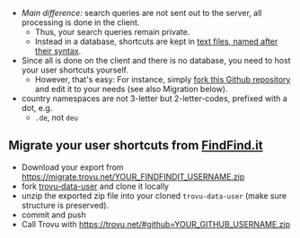 - *Main difference*: search queries are not sent out to the server, all processing is done in the client.
  - Thus, your search queries remain private.
  - Instead in a database, shortcuts are kept in [text files, named after their syntax](https://github.com/trovu/trovu-data/blob/master/shortcuts/o/g/1.txt).
- Since all is done on the client and there is no database, you need to host your user shortcuts yourself. 
  - However, that's easy: For instance, simply [fork this Github repository](https://github.com/trovu/trovu-data-user) and edit it to your needs (see also Migration below).
- country namespaces are not 3-letter but 2-letter-codes, prefixed with a dot, e.g.
  - `.de`, not `deu`

## Migrate your user shortcuts from [FindFind.it](https://www.findfind.it/)

- Download your export from https://migrate.trovu.net/YOUR_FINDFINDIT_USERNAME.zip
- fork [trovu-data-user](https://github.com/trovu/trovu-data-user) and clone it locally
- unzip the exported zip file into your cloned `trovu-data-user` (make sure structure is preserved).
- commit and push
- Call Trovu with https://trovu.net/#github=YOUR_GITHUB_USERNAME.zip